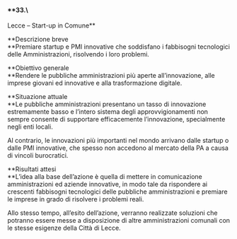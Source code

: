 #### **33.\
 Lecce – Start-up in Comune**

**Descrizione breve\
**Premiare startup e PMI innovative che soddisfano i fabbisogni
tecnologici delle Amministrazioni, risolvendo i loro problemi.

**Obiettivo generale\
**Rendere le pubbliche amministrazioni più aperte all’innovazione, alle
imprese giovani ed innovative e alla trasformazione digitale.

**Situazione attuale\
**Le pubbliche amministrazioni presentano un tasso di innovazione
estremamente basso e l’intero sistema degli approvvigionamenti non
sempre consente di supportare efficacemente l’innovazione, specialmente
negli enti locali.

Al contrario, le innovazioni più importanti nel mondo arrivano dalle
startup o dalle PMI innovative, che spesso non accedono al mercato della
PA a causa di vincoli burocratici.

**Risultati attesi\
**L’idea alla base dell’azione è quella di mettere in comunicazione
amministrazioni ed aziende innovative, in modo tale da rispondere ai
crescenti fabbisogni tecnologici delle pubbliche amministrazioni e
premiare le imprese in grado di risolvere i problemi reali.

Allo stesso tempo, all’esito dell’azione, verranno realizzate soluzioni
che potranno essere messe a disposizione di altre amministrazioni
comunali con le stesse esigenze della Città di Lecce.

